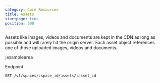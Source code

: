 ```yaml
---
category: Core Resources
title: Assets
startpage: true
position: 300
---
```


Assets like images, videos and documents are kept in the CDN as long as possible and will rarely hit the origin server. Each asset object references one of those uploaded images, videos and documents.

;examplearea

Endpoint

```bash
GET /v1/spaces/:space_id/assets/:asset_id
```